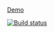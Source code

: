 [Demo](https://lana2810.github.io/ra_5_cards/)


[![Build status](https://ci.appveyor.com/api/projects/status/o23vub4ocgjnl8sk/branch/master?svg=true)](https://ci.appveyor.com/project/lana2810/ra-5-cards/branch/master)